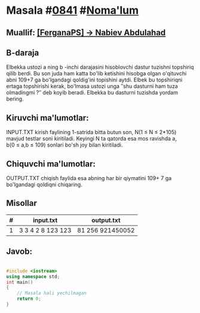 
<h1>Masala #<a href="https://robocontest.uz/tasks/0841">0841</a> #<a href="https://robocontest.uz/tasks?category=1">Noma'lum</a></h1>
<h2> Muallif: <a href="https://robocontest.uz/profile/nabiev_abdulahad">[FerganaPS] -> Nabiev Abdulahad</a></h2>
<h2>B-daraja</h2>
<p>Elbekka ustozi a ning b -inchi darajasini hisoblovchi dastur tuzishni topshiriq qilib berdi. Bu son juda ham katta bo'lib ketishini hisobga olgan o'qituvchi abni 109+7 ga bo'lgandagi qoldig'ini topishini aytdi. Elbek bu topshiriqni ertaga topshirishi kerak, bo'lmasa ustozi unga ″shu dasturni ham tuza olmadingmi ?″ deb koyib beradi. Elbekka bu dasturni tuzishda yordam bering.</p>
<h2>Kiruvchi ma'lumotlar:</h2>
<p>INPUT.TXT kirish faylining 1-satrida bitta butun son, N(1 ≤ N ≤ 2*105) mavjud testlar soni kiritiladi. Keyingi N ta qatorda esa mos ravishda a, b(0 ≤ a,b ≤ 109) sonlari bo'sh joy bilan kiritiladi.</p>
<h2>Chiquvchi ma'lumotlar:</h2>
<p>OUTPUT.TXT chiqish faylida esa abning har bir qiymatini 109+ 7 ga bo'lgandagi qoldiqni chiqaring.</p>
<h2>Misollar</h2>
<table>
    <thead>
        <tr>
            <th>#</th>
            <th>input.txt</th>
            <th>output.txt</th>
        </tr>
    </thead>
    <tbody>
            <tr>
                <td>1</td>
                <td>3
3 4
2 8
123 123</td>
                <td>81
256
921450052</td>
            </tr>
    </tbody>
    </table>
    
<h2>Javob:</h2>

######
```cpp
#include <iostream>
using namespace std;
int main()
{
    // Masala hali yechilmagan
    return 0;
}
```
